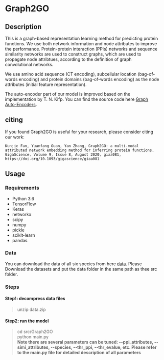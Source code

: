 # Graph2GO
## Description
This is a graph-based representation learning method for predicting protein functions. We use both network information and node attributes to improve the performance. Protein-protein interaction (PPIs) networks and sequence similarity networks are used to construct graphs, which are used to propagate node attribtues, according to the definition of graph convolutional networks.

We use amino acid sequence (CT encoding), subcellular location (bag-of-words encoding) and protein domains (bag-of-words encoding) as the node attributes (initial feature representation).

The auto-encoder part of our model is improved based on the implementation by T. N. Kifp. You can find the source code here [Graph Auto-Encoders](https://github.com/tkipf/gae). 

## citing
If you found Graph2GO is useful for your research, please consider citing our work:
```
Kunjie Fan, Yuanfang Guan, Yan Zhang, Graph2GO: a multi-modal attributed network embedding method for inferring protein functions, GigaScience, Volume 9, Issue 8, August 2020, giaa081, https://doi.org/10.1093/gigascience/giaa081
```

## Usage
### Requirements
- Python 3.6
- TensorFlow
- Keras
- networkx
- scipy
- numpy
- pickle
- scikit-learn
- pandas

### Data
You can download the data of all six species from here <a href="https://www.dropbox.com/s/ilrudy0j7wb7b8s/data.zip?dl=0" target="_blank">data</a>. Please Download the datasets and put the data folder in the same path as thee src folder.

### Steps
#### Step1: decompress data files
> unzip data.zip

#### Step2: run the model
> cd src/Graph2GO     
> python main.py    
> **Note there are several parameters can be tuned: --ppi_attributes, --simi_attributes, --species, --thr_ppi, --thr_evalue, etc. Please refer to the main.py file for detailed description of all parameters**
